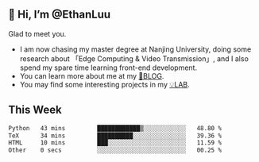 ## 👋 Hi, I’m @EthanLuu

Glad to meet you.

- I am now chasing my master degree at Nanjing University, doing some research about 「Edge Computing & Video Transmission」, and I also spend my spare time learning front-end development.
- You can learn more about me at my [📝BLOG](https://blog.ethanloo.cn).
- You may find some interesting projects in my [💡LAB](https://lab.ethanloo.cn).

## This Week
<!--START_SECTION:waka-->

```txt
Python   43 mins         ████████████▒░░░░░░░░░░░░   48.80 %
TeX      34 mins         ██████████░░░░░░░░░░░░░░░   39.36 %
HTML     10 mins         ███░░░░░░░░░░░░░░░░░░░░░░   11.59 %
Other    0 secs          ░░░░░░░░░░░░░░░░░░░░░░░░░   00.25 %
```

<!--END_SECTION:waka-->

